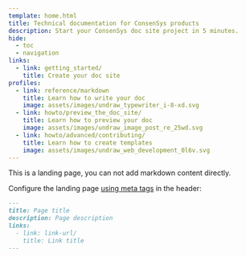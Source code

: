 ```yaml
---
template: home.html
title: Technical documentation for ConsenSys products
description: Start your ConsenSys doc site project in 5 minutes.
hide:
  - toc
  - navigation
links:
  - link: getting_started/
    title: Create your doc site
profiles:
  - link: reference/markdown
    title: Learn how to write your doc
    image: assets/images/undraw_typewriter_i-8-xd.svg
  - link: howto/preview_the_doc_site/
    title: Learn how to preview your doc
    image: assets/images/undraw_image_post_re_25wd.svg
  - link: howto/advanced/contributing/
    title: Learn how to create templates
    image: assets/images/undraw_web_development_0l6v.svg
---
```


This is a landing page, you can not add markdown content directly.

Configure the landing page [using meta tags](https://squidfunk.github.io/mkdocs-material/reference/meta-tags/) in the header:

```markdown
---
title: Page title
description: Page description
links:
  - link: link-url/
    title: Link title
---
```
